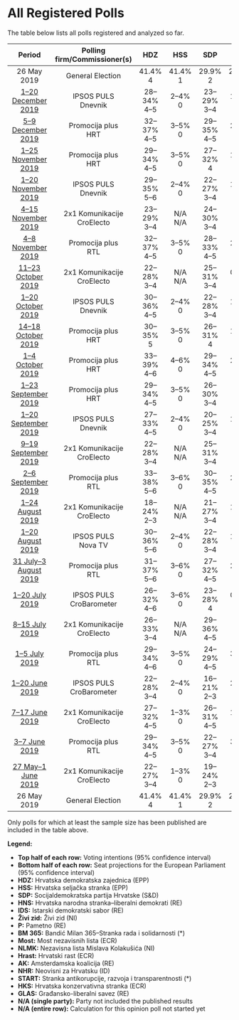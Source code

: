 # All Registered Polls

The table below lists all polls registered and analyzed so far.

| Period     | Polling firm/Commissioner(s) | HDZ | HSS | SDP | HNS | IDS | Živi zid | P | BM 365 | Most | NLMK | Hrast | AK | NHR | START | HKS | GLAS |
|:----------:|:----------------------------:|:--:|:--:|:--:|:--:|:--:|:--:|:--:|:--:|:--:|:--:|:--:|:--:|:--:|:--:|:--:|:--:|
| 26 May 2019 | General Election | 41.4% <br> 4 | 41.4% <br> 1 | 29.9% <br> 2 | 29.9% <br> 1 | 29.9% <br> 1 | 0.5% <br> 0 | 0.0% <br> 0 | 0.0% <br> 0 | 0.0% <br> 0 | 0.0% <br> 0 | 0.0% <br> 0 | 0.0% <br> 0 | 0.0% <br> 0 | 0.0% <br> 0 | 0.0% <br> 0 | 0.0% <br> 0 |
| [1–20 December 2019](2019-12-20-IPSOSPULS.html) | IPSOS PULS <br> Dnevnik | 28–34% <br> 4–5 | 2–4% <br> 0 | 23–29% <br> 3–4 | 1–3% <br> 0 | 1–3% <br> 0 | 4–7% <br> 0–1 | 2–5% <br> 0 | 2–4% <br> 0 | 3–6% <br> 0–1 | 5–9% <br> 0–1 | N/A <br> N/A | N/A <br> N/A | N/A <br> N/A | 2–4% <br> 0 | N/A <br> N/A | 1–2% <br> 0 |
| [5–9 December 2019](2019-12-09-Promocijaplus.html) | Promocija plus <br> HRT | 32–37% <br> 4–5 | 3–5% <br> 0 | 29–35% <br> 4–5 | 2–4% <br> 0 | 1–3% <br> 0 | 1–3% <br> 0 | 1–2% <br> 0 | 1–3% <br> 0 | 6–10% <br> 1 | 7–10% <br> 1 | N/A <br> N/A | N/A <br> N/A | 0–2% <br> 0 | N/A <br> N/A | N/A <br> N/A | N/A <br> N/A |
| [1–25 November 2019](2019-11-25-Promocijaplus.html) | Promocija plus <br> HRT | 29–34% <br> 4–5 | 3–5% <br> 0 | 27–32% <br> 4 | 1–3% <br> 0 | 1–2% <br> 0 | 1–3% <br> 0 | 1–2% <br> 0 | 2–3% <br> 0 | 6–8% <br> 0–1 | 7–10% <br> 1 | N/A <br> N/A | N/A <br> N/A | 1–2% <br> 0 | 1–2% <br> 0 | N/A <br> N/A | 1–2% <br> 0 |
| [1–20 November 2019](2019-11-20-IPSOSPULS.html) | IPSOS PULS <br> Dnevnik | 29–35% <br> 5–6 | 2–4% <br> 0 | 22–27% <br> 3–4 | 1–2% <br> 0 | 2–3% <br> 0 | 4–6% <br> 0 | 2–4% <br> 0 | 4–7% <br> 0–1 | 3–5% <br> 0 | 7–10% <br> 1 | N/A <br> N/A | N/A <br> N/A | 1–3% <br> 0 | 1–2% <br> 0 | N/A <br> N/A | N/A <br> N/A |
| [4–15 November 2019](2019-11-15-2x1Komunikacije.html) | 2x1 Komunikacije <br> CroElecto | 23–29% <br> 3–4 | N/A <br> N/A | 24–30% <br> 3–4 | N/A <br> N/A | 1–2% <br> 0 | 2–4% <br> 0 | 1–2% <br> 0 | N/A <br> N/A | 4–7% <br> 0 | 4–7% <br> 0 | N/A <br> N/A | N/A <br> N/A | 2–4% <br> 0 | N/A <br> N/A | N/A <br> N/A | N/A <br> N/A |
| [4–8 November 2019](2019-11-08-Promocijaplus.html) | Promocija plus <br> RTL | 32–37% <br> 4–5 | 3–5% <br> 0 | 28–33% <br> 4–5 | 2–4% <br> 0 | 1–2% <br> 0 | 3–5% <br> 0 | N/A <br> N/A | 2–4% <br> 0 | 6–9% <br> 0–1 | 6–9% <br> 1 | 1–3% <br> 0 | N/A <br> N/A | 1–2% <br> 0 | N/A <br> N/A | 1–2% <br> 0 | N/A <br> N/A |
| [11–23 October 2019](2019-10-23-2x1Komunikacije.html) | 2x1 Komunikacije <br> CroElecto | 22–28% <br> 3–4 | N/A <br> N/A | 25–31% <br> 3–4 | 0–1% <br> 0 | 1–3% <br> 0 | 2–4% <br> 0 | N/A <br> N/A | N/A <br> N/A | 4–7% <br> 0 | 2–4% <br> 0 | N/A <br> N/A | N/A <br> N/A | 1–3% <br> 0 | N/A <br> N/A | N/A <br> N/A | N/A <br> N/A |
| [1–20 October 2019](2019-10-20-IPSOSPULS.html) | IPSOS PULS <br> Dnevnik | 30–36% <br> 4–5 | 2–4% <br> 0 | 22–28% <br> 3–4 | 1–3% <br> 0 | 2–4% <br> 0 | 4–7% <br> 0–1 | 1–3% <br> 0 | 3–6% <br> 0 | 5–8% <br> 0–1 | 5–8% <br> 0–1 | 1–2% <br> 0 | N/A <br> N/A | 1–2% <br> 0 | 1–3% <br> 0 | N/A <br> N/A | 0–1% <br> 0 |
| [14–18 October 2019](2019-10-18-Promocijaplus.html) | Promocija plus <br> HRT | 30–35% <br> 5 | 3–5% <br> 0 | 26–31% <br> 4 | 1–3% <br> 0 | 1–2% <br> 0 | 1–3% <br> 0 | 0–1% <br> 0 | 2–3% <br> 0 | 5–8% <br> 1 | 6–8% <br> 1 | 1–2% <br> 0 | N/A <br> N/A | 2–4% <br> 0 | 1–2% <br> 0 | 1–2% <br> 0 | 1–2% <br> 0 |
| [1–4 October 2019](2019-10-04-Promocijaplus.html) | Promocija plus <br> HRT | 33–39% <br> 4–6 | 4–6% <br> 0 | 29–34% <br> 4–5 | 2–3% <br> 0 | N/A <br> N/A | 2–3% <br> 0 | N/A <br> N/A | 2–4% <br> 0 | 6–9% <br> 0–1 | 7–10% <br> 1 | N/A <br> N/A | N/A <br> N/A | 2–4% <br> 0 | N/A <br> N/A | N/A <br> N/A | N/A <br> N/A |
| [1–23 September 2019](2019-09-23-Promocijaplus.html) | Promocija plus <br> HRT | 29–34% <br> 4–5 | 3–5% <br> 0 | 26–30% <br> 3–4 | N/A <br> N/A | N/A <br> N/A | 2–3% <br> 0 | N/A <br> N/A | N/A <br> N/A | 5–7% <br> 0–1 | 6–8% <br> 0–1 | N/A <br> N/A | N/A <br> N/A | 2–4% <br> 0 | N/A <br> N/A | N/A <br> N/A | N/A <br> N/A |
| [1–20 September 2019](2019-09-20-IPSOSPULS.html) | IPSOS PULS <br> Dnevnik | 27–33% <br> 4–5 | 2–4% <br> 0 | 20–25% <br> 3–4 | 1–3% <br> 0 | 2–4% <br> 0 | 3–6% <br> 0–1 | 1–3% <br> 0 | 4–6% <br> 0–1 | 5–8% <br> 0–1 | 5–9% <br> 0–1 | 1–3% <br> 0 | N/A <br> N/A | 1–3% <br> 0 | 1–2% <br> 0 | N/A <br> N/A | 0–1% <br> 0 |
| [9–19 September 2019](2019-09-19-2x1Komunikacije.html) | 2x1 Komunikacije <br> CroElecto | 22–28% <br> 3–4 | N/A <br> N/A | 25–31% <br> 3–4 | N/A <br> N/A | 1–3% <br> 0 | 1–4% <br> 0 | 1–2% <br> 0 | N/A <br> N/A | 2–5% <br> 0 | 2–5% <br> 0 | N/A <br> N/A | N/A <br> N/A | 1–4% <br> 0 | N/A <br> N/A | N/A <br> N/A | N/A <br> N/A |
| [2–6 September 2019](2019-09-06-Promocijaplus.html) | Promocija plus <br> RTL | 33–38% <br> 5–6 | 3–6% <br> 0 | 30–35% <br> 4–5 | 2–4% <br> 0 | N/A <br> N/A | 2–4% <br> 0 | N/A <br> N/A | 2–4% <br> 0 | 5–8% <br> 0–1 | 6–9% <br> 1 | N/A <br> N/A | N/A <br> N/A | 3–5% <br> 0 | N/A <br> N/A | N/A <br> N/A | N/A <br> N/A |
| [1–24 August 2019](2019-08-24-2x1Komunikacije.html) | 2x1 Komunikacije <br> CroElecto | 18–24% <br> 2–3 | N/A <br> N/A | 21–27% <br> 3–4 | 1–3% <br> 0 | 1–3% <br> 0 | 3–6% <br> 0 | N/A <br> N/A | N/A <br> N/A | 2–5% <br> 0 | 3–6% <br> 0 | N/A <br> N/A | N/A <br> N/A | 2–4% <br> 0 | N/A <br> N/A | N/A <br> N/A | N/A <br> N/A |
| [1–20 August 2019](2019-08-20-IPSOSPULS.html) | IPSOS PULS <br> Nova TV | 30–36% <br> 5–6 | 2–4% <br> 0 | 22–28% <br> 3–4 | 1–3% <br> 0 | 2–4% <br> 0 | 3–6% <br> 0–1 | 1–3% <br> 0 | 4–6% <br> 0–1 | 6–9% <br> 0–1 | 6–9% <br> 0–1 | 1–3% <br> 0 | N/A <br> N/A | 1–3% <br> 0 | 1–2% <br> 0 | N/A <br> N/A | N/A <br> N/A |
| [31 July–3 August 2019](2019-08-03-Promocijaplus.html) | Promocija plus <br> RTL | 31–37% <br> 5–6 | 3–6% <br> 0 | 27–32% <br> 4–5 | 2–4% <br> 0 | N/A <br> N/A | 2–4% <br> 0 | N/A <br> N/A | 2–4% <br> 0 | 5–8% <br> 0–1 | 6–9% <br> 1 | N/A <br> N/A | N/A <br> N/A | 3–6% <br> 0 | N/A <br> N/A | N/A <br> N/A | 1–3% <br> 0 |
| [1–20 July 2019](2019-07-20-IPSOSPULS.html) | IPSOS PULS <br> CroBarometer | 26–32% <br> 4–6 | 3–6% <br> 0 | 23–28% <br> 4 | 0–2% <br> 0 | 1–3% <br> 0 | 3–5% <br> 0 | 2–4% <br> 0 | 3–6% <br> 0 | 5–8% <br> 0–1 | 6–10% <br> 1 | 1–3% <br> 0 | N/A <br> N/A | 2–4% <br> 0 | 0–1% <br> 0 | N/A <br> N/A | 1–3% <br> 0 |
| [8–15 July 2019](2019-07-15-2x1Komunikacije.html) | 2x1 Komunikacije <br> CroElecto | 26–33% <br> 3–4 | N/A <br> N/A | 29–36% <br> 4–5 | N/A <br> N/A | 1–2% <br> 0 | 3–5% <br> 0 | N/A <br> N/A | N/A <br> N/A | 2–4% <br> 0 | 3–6% <br> 0 | N/A <br> N/A | N/A <br> N/A | 3–5% <br> 0 | N/A <br> N/A | N/A <br> N/A | 1–2% <br> 0 |
| [1–5 July 2019](2019-07-05-Promocijaplus.html) | Promocija plus <br> RTL | 29–34% <br> 4–6 | 3–5% <br> 0 | 24–29% <br> 4–5 | 3–5% <br> 0 | N/A <br> N/A | 4–7% <br> 0–1 | N/A <br> N/A | 1–3% <br> 0 | 5–7% <br> 0–1 | 7–11% <br> 1 | 2–3% <br> 0 | N/A <br> N/A | 4–7% <br> 0–1 | N/A <br> N/A | N/A <br> N/A | N/A <br> N/A |
| [1–20 June 2019](2019-06-20-IPSOSPULS.html) | IPSOS PULS <br> CroBarometer | 22–28% <br> 3–4 | 2–4% <br> 0 | 16–21% <br> 2–3 | 2–3% <br> 0 | 2–4% <br> 0 | 5–8% <br> 0–1 | 1–2% <br> 0 | 2–4% <br> 0 | 5–8% <br> 0–1 | 9–13% <br> 1–2 | 0–1% <br> 0 | N/A <br> N/A | 1–3% <br> 0 | 0–1% <br> 0 | N/A <br> N/A | 0–1% <br> 0 |
| [7–17 June 2019](2019-06-17-2x1Komunikacije.html) | 2x1 Komunikacije <br> CroElecto | 27–32% <br> 4–5 | 1–3% <br> 0 | 26–31% <br> 4–5 | 1–2% <br> 0 | 2–4% <br> 0 | 6–9% <br> 0–1 | 1–2% <br> 0 | 1–2% <br> 0 | 4–7% <br> 0–1 | 5–8% <br> 0–1 | 0–1% <br> 0 | N/A <br> N/A | 5–7% <br> 0–1 | 1–2% <br> 0 | N/A <br> N/A | 2–4% <br> 0 |
| [3–7 June 2019](2019-06-07-Promocijaplus.html) | Promocija plus <br> RTL | 29–34% <br> 4–5 | 3–5% <br> 0 | 22–27% <br> 3–4 | 3–5% <br> 0 | N/A <br> N/A | 5–8% <br> 0–1 | 2–4% <br> 0 | 2–3% <br> 0 | 4–6% <br> 0–1 | 7–10% <br> 1 | N/A <br> N/A | N/A <br> N/A | 4–7% <br> 0–1 | 1–2% <br> 0 | N/A <br> N/A | 1–2% <br> 0 |
| [27 May–1 June 2019](2019-06-01-2x1Komunikacije.html) | 2x1 Komunikacije <br> CroElecto | 22–27% <br> 3–4 | 1–3% <br> 0 | 19–24% <br> 2–3 | N/A <br> N/A | 1–3% <br> 0 | 6–9% <br> 0–1 | N/A <br> N/A | 1–3% <br> 0 | 5–7% <br> 0–1 | 6–9% <br> 0–1 | 6–9% <br> 0–1 | N/A <br> N/A | 4–7% <br> 0–1 | 1–2% <br> 0 | N/A <br> N/A | N/A <br> N/A |
| 26 May 2019 | General Election | 41.4% <br> 4 | 41.4% <br> 1 | 29.9% <br> 2 | 29.9% <br> 1 | 29.9% <br> 1 | 0.5% <br> 0 | 0.0% <br> 0 | 0.0% <br> 0 | 0.0% <br> 0 | 0.0% <br> 0 | 0.0% <br> 0 | 0.0% <br> 0 | 0.0% <br> 0 | 0.0% <br> 0 | 0.0% <br> 0 | 0.0% <br> 0 |

Only polls for which at least the sample size has been published are included in the table above.

**Legend:**
+ **Top half of each row:** Voting intentions (95% confidence interval)
+ **Bottom half of each row:** Seat projections for the European Parliament (95% confidence interval)
+ **HDZ:** Hrvatska demokratska zajednica (EPP)
+ **HSS:** Hrvatska seljačka stranka (EPP)
+ **SDP:** Socijaldemokratska partija Hrvatske (S&D)
+ **HNS:** Hrvatska narodna stranka–liberalni demokrati (RE)
+ **IDS:** Istarski demokratski sabor (RE)
+ **Živi zid:** Živi zid (NI)
+ **P:** Pametno (RE)
+ **BM 365:** Bandić Milan 365–Stranka rada i solidarnosti (*)
+ **Most:** Most nezavisnih lista (ECR)
+ **NLMK:** Nezavisna lista Mislava Kolakušića (NI)
+ **Hrast:** Hrvatski rast (ECR)
+ **AK:** Amsterdamska koalicija (RE)
+ **NHR:** Neovisni za Hrvatsku (ID)
+ **START:** Stranka antikorupcije, razvoja i transparentnosti (*)
+ **HKS:** Hrvatska konzervativna stranka (ECR)
+ **GLAS:** Građansko-liberalni savez (RE)
+ **N/A (single party):** Party not included the published results
+ **N/A (entire row):** Calculation for this opinion poll not started yet

